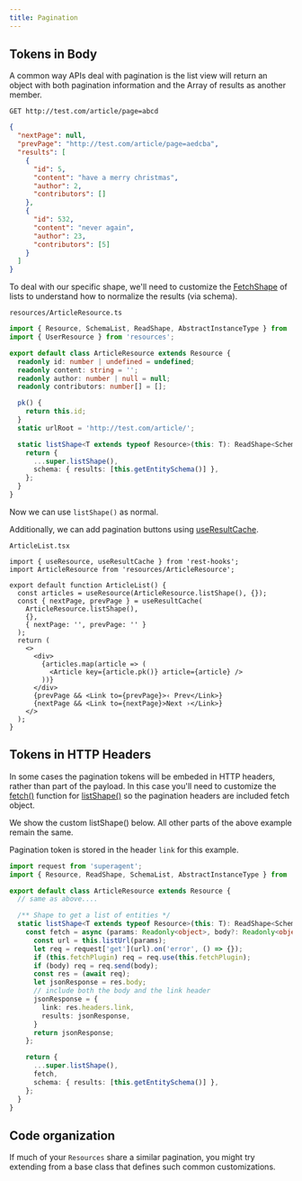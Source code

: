 ```yaml
---
title: Pagination
---
```


## Tokens in Body

A common way APIs deal with pagination is the list view will return an object with both pagination information
and the Array of results as another member.

`GET http://test.com/article/page=abcd`

```json
{
  "nextPage": null,
  "prevPage": "http://test.com/article/page=aedcba",
  "results": [
    {
      "id": 5,
      "content": "have a merry christmas",
      "author": 2,
      "contributors": []
    },
    {
      "id": 532,
      "content": "never again",
      "author": 23,
      "contributors": [5]
    }
  ]
}
```

To deal with our specific shape, we'll need to customize the [FetchShape](../api/FetchShape.md) of lists to
understand how to normalize the results (via schema).

`resources/ArticleResource.ts`

```typescript
import { Resource, SchemaList, ReadShape, AbstractInstanceType } from 'rest-hooks';
import { UserResource } from 'resources';

export default class ArticleResource extends Resource {
  readonly id: number | undefined = undefined;
  readonly content: string = '';
  readonly author: number | null = null;
  readonly contributors: number[] = [];

  pk() {
    return this.id;
  }
  static urlRoot = 'http://test.com/article/';

  static listShape<T extends typeof Resource>(this: T): ReadShape<SchemaList<AbstractInstanceType<T>>> {
    return {
      ...super.listShape(),
      schema: { results: [this.getEntitySchema()] },
    };
  }
}
```

Now we can use `listShape()` as normal.

Additionally, we can add pagination buttons using [useResultCache](../api/useResultCache).

`ArticleList.tsx`

```tsx
import { useResource, useResultCache } from 'rest-hooks';
import ArticleResource from 'resources/ArticleResource';

export default function ArticleList() {
  const articles = useResource(ArticleResource.listShape(), {});
  const { nextPage, prevPage } = useResultCache(
    ArticleResource.listShape(),
    {},
    { nextPage: '', prevPage: '' }
  );
  return (
    <>
      <div>
        {articles.map(article => (
          <Article key={article.pk()} article={article} />
        ))}
      </div>
      {prevPage && <Link to={prevPage}>‹ Prev</Link>}
      {nextPage && <Link to={nextPage}>Next ›</Link>}
    </>
  );
}
```


## Tokens in HTTP Headers

In some cases the pagination tokens will be embeded in HTTP headers, rather than part of the payload. In this
case you'll need to customize the [fetch()](../api/FetchShape#fetchurl-string-body-payload-promise-any) function
for [listShape()](../api/resource#listshape-readshape) so the pagination headers are included fetch object.

We show the custom listShape() below. All other parts of the above example remain the same.

Pagination token is stored in the header `link` for this example.

```typescript
import request from 'superagent';
import { Resource, ReadShape, SchemaList, AbstractInstanceType } from 'rest-hooks';

export default class ArticleResource extends Resource {
  // same as above....

  /** Shape to get a list of entities */
  static listShape<T extends typeof Resource>(this: T): ReadShape<SchemaList<AbstractInstanceType<T>>> {
    const fetch = async (params: Readonly<object>, body?: Readonly<object | string>) => {
      const url = this.listUrl(params);
      let req = request['get'](url).on('error', () => {});
      if (this.fetchPlugin) req = req.use(this.fetchPlugin);
      if (body) req = req.send(body);
      const res = (await req);
      let jsonResponse = res.body;
      // include both the body and the link header
      jsonResponse = {
        link: res.headers.link,
        results: jsonResponse,
      }
      return jsonResponse;
    };

    return {
      ...super.listShape(),
      fetch,
      schema: { results: [this.getEntitySchema()] },
    };
  }
}
```

## Code organization

If much of your `Resources` share a similar pagination, you might
try extending from a base class that defines such common customizations.
